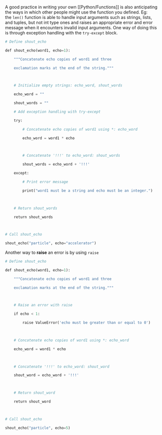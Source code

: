 A good practice in writing your own [[Python/Functions]] is also anticipating the ways in which other people  might use the function you defined.
Eg: the `len()` function is able to handle input arguments such as strings, lists, and tuples, but not int type ones and raises an appropriate error and error message when it encounters invalid input arguments. One way of doing this is through exception handling with the `try-except` block.

```python
# Define shout_echo

def shout_echo(word1, echo=1):

    """Concatenate echo copies of word1 and three

    exclamation marks at the end of the string."""

  

    # Initialize empty strings: echo_word, shout_words

    echo_word = ""

    shout_words = ""

    # Add exception handling with try-except

    try:

        # Concatenate echo copies of word1 using *: echo_word

        echo_word = word1 * echo

  

        # Concatenate '!!!' to echo_word: shout_words

        shout_words = echo_word + '!!!'

    except:

        # Print error message

        print("word1 must be a string and echo must be an integer.")

  

    # Return shout_words

    return shout_words

  

# Call shout_echo

shout_echo("particle", echo="accelerator")
```

Another way to **raise** an error is by using `raise`

```python
# Define shout_echo

def shout_echo(word1, echo=1):

    """Concatenate echo copies of word1 and three

    exclamation marks at the end of the string."""

  

    # Raise an error with raise

    if echo < 1:

        raise ValueError('echo must be greater than or equal to 0')

  

    # Concatenate echo copies of word1 using *: echo_word

    echo_word = word1 * echo

  

    # Concatenate '!!!' to echo_word: shout_word

    shout_word = echo_word + '!!!'

  

    # Return shout_word

    return shout_word

  

# Call shout_echo

shout_echo("particle", echo=5)
```